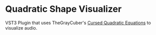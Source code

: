 # Quadratic Shape Visualizer
VST3 Plugin that uses TheGrayCuber's [Cursed Quadratic Equations](https://www.youtube.com/watch?v=ocDnfeFAsCg) to visualize audio.

# 